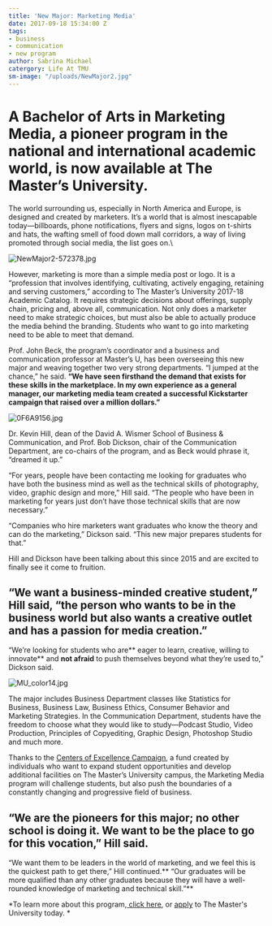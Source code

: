 ```yaml
---
title: 'New Major: Marketing Media'
date: 2017-09-18 15:34:00 Z
tags:
- business
- communication
- new program
author: Sabrina Michael
catergory: Life At TMU
sm-image: "/uploads/NewMajor2.jpg"
---
```


# A Bachelor of Arts in Marketing Media, a pioneer program in the national and international academic world, is now available at The Master’s University.

The world surrounding us, especially in North America and Europe, is designed and created by marketers. It’s a world that is almost inescapable today—billboards, phone notifications, flyers and signs, logos on t-shirts and hats, the wafting smell of food down mall corridors, a way of living promoted through social media, the list goes on.\

![NewMajor2-572378.jpg](/uploads/NewMajor2-572378.jpg)

However, marketing is more than a simple media post or logo. It is a “profession that involves identifying, cultivating, actively engaging, retaining and serving customers,” according to The Master’s University 2017-18 Academic Catalog. It requires strategic decisions about offerings, supply chain, pricing and, above all, communication. Not only does a marketer need to make strategic choices, but must also be able to actually produce the media behind the branding. Students who want to go into marketing need to be able to meet that demand.

Prof. John Beck, the program’s coordinator and a business and communication professor at Master’s U, has been overseeing this new major and weaving together two very strong departments. “I jumped at the chance,” he said. **“We have seen firsthand the demand that exists for these skills in the marketplace. In my own experience as a general manager, our marketing media team created a successful Kickstarter campaign that raised over a million dollars.”**

![0F6A9156.jpg](/uploads/0F6A9156.jpg)

Dr. Kevin Hill, dean of the David A. Wismer School of Business & Communication, and Prof. Bob Dickson, chair of the Communication Department, are co-chairs of the program, and as Beck would phrase it, “dreamed it up.”

“For years, people have been contacting me looking for graduates who have both the business mind as well as the technical skills of photography, video, graphic design and more,” Hill said. “The people who have been in marketing for years just don’t have those technical skills that are now necessary.”

“Companies who hire marketers want graduates who know the theory and can do the marketing,” Dickson said. “This new major prepares students for that.”

Hill and Dickson have been talking about this since 2015 and are excited to finally see it come to fruition.

## “We want a business-minded creative student,” Hill said, “the person who wants to be in the business world but also wants a creative outlet and has a passion for media creation.”

“We’re looking for students who are** eager to learn, creative, willing to innovate** and **not afraid** to push themselves beyond what they’re used to,” Dickson said.

![MU_color14.jpg](/uploads/MU_color14.jpg)

The major includes Business Department classes like Statistics for Business, Business Law, Business Ethics, Consumer Behavior and Marketing Strategies. In the Communication Department, students have the freedom to choose what they would like to study—Podcast Studio, Video Production, Principles of Copyediting, Graphic Design, Photoshop Studio and much more.

Thanks to the [Centers of Excellence Campaign](https://www.masters.edu/news/the-centers-of-excellence), a fund created by individuals who want to expand student opportunities and develop additional facilities on The Master’s University campus, the Marketing Media program will challenge students, but also push the boundaries of a constantly changing and progressive field of business.

## “We are the pioneers for this major; no other school is doing it. We want to be the place to go for this vocation,” Hill said.

“We want them to be leaders in the world of marketing, and we feel this is the quickest path to get there,” Hill continued.** “Our graduates will be more qualified than any other graduates because they will have a well-rounded knowledge of marketing and technical skill.”**

*To learn more about this program,[ click here](https://www.masters.edu/academics/undergraduate/communication), or [apply](https://www.masters.edu/admissions/) to The Master's University today. *